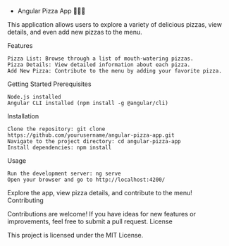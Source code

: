 - Angular Pizza App 🍕🍕🍕

 This application allows users to explore a variety of delicious pizzas, view details, and even add new pizzas to the menu.

Features

    Pizza List: Browse through a list of mouth-watering pizzas.
    Pizza Details: View detailed information about each pizza.
    Add New Pizza: Contribute to the menu by adding your favorite pizza.

Getting Started
Prerequisites

    Node.js installed
    Angular CLI installed (npm install -g @angular/cli)

Installation

    Clone the repository: git clone https://github.com/yourusername/angular-pizza-app.git
    Navigate to the project directory: cd angular-pizza-app
    Install dependencies: npm install

Usage

    Run the development server: ng serve
    Open your browser and go to http://localhost:4200/

Explore the app, view pizza details, and contribute to the menu!
Contributing

Contributions are welcome! If you have ideas for new features or improvements, feel free to submit a pull request.
License

This project is licensed under the MIT License.
